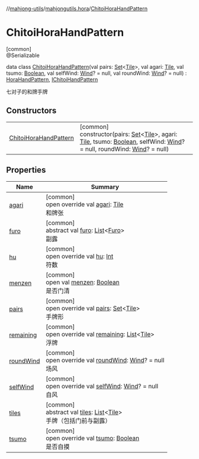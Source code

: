 //[mahjong-utils](../../../index.md)/[mahjongutils.hora](../index.md)/[ChitoiHoraHandPattern](index.md)

# ChitoiHoraHandPattern

[common]\
@Serializable

data class [ChitoiHoraHandPattern](index.md)(val pairs: [Set](https://kotlinlang.org/api/latest/jvm/stdlib/kotlin.collections/-set/index.html)&lt;[Tile](../../mahjongutils.models/-tile/index.md)&gt;, val agari: [Tile](../../mahjongutils.models/-tile/index.md), val tsumo: [Boolean](https://kotlinlang.org/api/latest/jvm/stdlib/kotlin/-boolean/index.html), val selfWind: [Wind](../../mahjongutils.models/-wind/index.md)? = null, val roundWind: [Wind](../../mahjongutils.models/-wind/index.md)? = null) : [HoraHandPattern](../-hora-hand-pattern/index.md), [IChitoiHandPattern](../../mahjongutils.models.hand/-i-chitoi-hand-pattern/index.md)

七对子的和牌手牌

## Constructors

| | |
|---|---|
| [ChitoiHoraHandPattern](-chitoi-hora-hand-pattern.md) | [common]<br>constructor(pairs: [Set](https://kotlinlang.org/api/latest/jvm/stdlib/kotlin.collections/-set/index.html)&lt;[Tile](../../mahjongutils.models/-tile/index.md)&gt;, agari: [Tile](../../mahjongutils.models/-tile/index.md), tsumo: [Boolean](https://kotlinlang.org/api/latest/jvm/stdlib/kotlin/-boolean/index.html), selfWind: [Wind](../../mahjongutils.models/-wind/index.md)? = null, roundWind: [Wind](../../mahjongutils.models/-wind/index.md)? = null) |

## Properties

| Name | Summary |
|---|---|
| [agari](agari.md) | [common]<br>open override val [agari](agari.md): [Tile](../../mahjongutils.models/-tile/index.md)<br>和牌张 |
| [furo](../../mahjongutils.models.hand/-i-has-furo/furo.md) | [common]<br>abstract val [furo](../../mahjongutils.models.hand/-i-has-furo/furo.md): [List](https://kotlinlang.org/api/latest/jvm/stdlib/kotlin.collections/-list/index.html)&lt;[Furo](../../mahjongutils.models/-furo/index.md)&gt;<br>副露 |
| [hu](hu.md) | [common]<br>open override val [hu](hu.md): [Int](https://kotlinlang.org/api/latest/jvm/stdlib/kotlin/-int/index.html)<br>符数 |
| [menzen](../../mahjongutils.models.hand/-i-has-furo/menzen.md) | [common]<br>open val [menzen](../../mahjongutils.models.hand/-i-has-furo/menzen.md): [Boolean](https://kotlinlang.org/api/latest/jvm/stdlib/kotlin/-boolean/index.html)<br>是否门清 |
| [pairs](pairs.md) | [common]<br>open override val [pairs](pairs.md): [Set](https://kotlinlang.org/api/latest/jvm/stdlib/kotlin.collections/-set/index.html)&lt;[Tile](../../mahjongutils.models/-tile/index.md)&gt;<br>手牌形 |
| [remaining](remaining.md) | [common]<br>open override val [remaining](remaining.md): [List](https://kotlinlang.org/api/latest/jvm/stdlib/kotlin.collections/-list/index.html)&lt;[Tile](../../mahjongutils.models/-tile/index.md)&gt;<br>浮牌 |
| [roundWind](round-wind.md) | [common]<br>open override val [roundWind](round-wind.md): [Wind](../../mahjongutils.models/-wind/index.md)? = null<br>场风 |
| [selfWind](self-wind.md) | [common]<br>open override val [selfWind](self-wind.md): [Wind](../../mahjongutils.models/-wind/index.md)? = null<br>自风 |
| [tiles](../../mahjongutils.models.hand/-hand-pattern/tiles.md) | [common]<br>abstract val [tiles](../../mahjongutils.models.hand/-hand-pattern/tiles.md): [List](https://kotlinlang.org/api/latest/jvm/stdlib/kotlin.collections/-list/index.html)&lt;[Tile](../../mahjongutils.models/-tile/index.md)&gt;<br>手牌（包括门前与副露） |
| [tsumo](tsumo.md) | [common]<br>open override val [tsumo](tsumo.md): [Boolean](https://kotlinlang.org/api/latest/jvm/stdlib/kotlin/-boolean/index.html)<br>是否自摸 |

